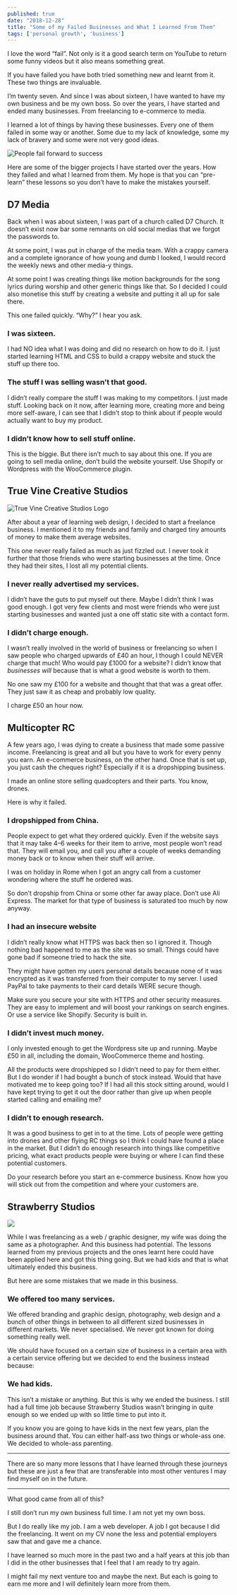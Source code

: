 ```yaml
---
published: true
date: "2018-12-28"
title: "Some of my Failed Businesses and What I Learned From Them"
tags: ['personal growth', 'business']
---
```


I love the word “fail”. Not only is it a good search term on YouTube to return some funny videos but it also means something great.

If you have failed you have both tried something new and learnt from it. These two things are invaluable.

I’m twenty seven. And since I was about sixteen, I have wanted to have my own business and be my own boss. So over the years, I have started and ended many businesses. From freelancing to e-commerce to media.

I learned a lot of things by having these businesses. Every one of them failed in some way or another. Some due to my lack of knowledge, some my lack of bravery and some were not very good ideas.

![People fail forward to success](fail-sign.jpeg)

Here are some of the bigger projects I have started over the years. How they failed and what I learned from them. My hope is that you can “pre-learn” these lessons so you don’t have to make the mistakes yourself.

## D7 Media

Back when I was about sixteen, I was part of a church called D7 Church. It doesn’t exist now bar some remnants on old social medias that we forgot the passwords to.

At some point, I was put in charge of the media team. With a crappy camera and a complete ignorance of how young and dumb I looked, I would record the weekly news and other media-y things.

At some point I was creating things like motion backgrounds for the song lyrics during worship and other generic things like that. So I decided I could also monetise this stuff by creating a website and putting it all up for sale there.

This one failed quickly. “Why?” I hear you ask.

### I was sixteen.
I had NO idea what I was doing and did no research on how to do it. I just started learning HTML and CSS to build a crappy website and stuck the stuff up there too.

### The stuff I was selling wasn’t that good.
I didn’t really compare the stuff I was making to my competitors. I just made stuff. Looking back on it now, after learning more, creating more and being more self-aware, I can see that I didn’t stop to think about if people would actually want to buy my product.

### I didn’t know how to sell stuff online.
This is the biggie. But there isn’t much to say about this one. If you are going to sell media online, don’t build the website yourself. Use Shopify or Wordpress with the WooCommerce plugin.

## True Vine Creative Studios

![True Vine Creative Studios Logo](tvcs.png)

After about a year of learning web design, I decided to start a freelance business. I mentioned it to my friends and family and charged tiny amounts of money to make them average websites.

This one never really failed as much as just fizzled out. I never took it further that those friends who were starting businesses at the time. Once they had their sites, I lost all my potential clients.

### I never really advertised my services.
I didn’t have the guts to put myself out there. Maybe I didn’t think I was good enough. I got very few clients and most were friends who were just starting businesses and wanted just a one off static site with a contact form.

### I didn’t charge enough.
I wasn’t really involved in the world of business or freelancing so when I saw people who charged upwards of £40 an hour, I though I could NEVER charge that much! Who would pay £1000 for a website? I didn’t know that *businesses will* because that is what a good website is worth to them.

No one saw my £100 for a website and thought that that was a great offer. They just saw it as cheap and probably low quality.

I charge £50 an hour now.

## Multicopter RC
A few years ago, I was dying to create a business that made some passive income. Freelancing is great and all but you have to work for every penny you earn. An e-commerce business, on the other hand. Once that is set up, you just cash the cheques right? Especially if it is a dropshipping business.

I made an online store selling quadcopters and their parts. You know, drones.

Here is why it failed.

### I dropshipped from China.
People expect to get what they ordered quickly. Even if the website says that it may take 4–6 weeks for their item to arrive, most people won’t read that. They will email you, and call you after a couple of weeks demanding money back or to know when their stuff will arrive.

I was on holiday in Rome when I got an angry call from a customer wondering where the stuff he ordered was.

So don’t dropship from China or some other far away place. Don’t use Ali Express. The market for that type of business is saturated too much by now anyway.

### I had an insecure website
I didn’t really know what HTTPS was back then so I ignored it. Though nothing bad happened to me as the site was so small. Things could have gone bad if someone tried to hack the site.

They might have gotten my users personal details because none of it was encrypted as it was transferred from their computer to my server. I used PayPal to take payments to their card details WERE secure though.

Make sure you secure your site with HTTPS and other security measures. They are easy to implement and will boost your rankings on search engines. Or use a service like Shopify. Security is built in.

### I didn’t invest much money.
I only invested enough to get the Wordpress site up and running. Maybe £50 in all, including the domain, WooCommerce theme and hosting.

All the products were dropshipped so I didn’t need to pay for them either. But I do wonder if I had bought a bunch of stock instead. Would that have motivated me to keep going too? If I had all this stock sitting around, would I have kept trying to get it out the door rather than give up when people started calling and emailing me?

### I didn’t to enough research.
It was a good business to get in to at the time. Lots of people were getting into drones and other flying RC things so I think I could have found a place in the market. But I didn’t do enough research into things like competitive pricing, what exact products people were buying or where I can find these potential customers.

Do your research before you start an e-commerce business. Know how you will stick out from the competition and where your customers are.

## Strawberry Studios

![](strawberry-studios.png)

While I was freelancing as a web / graphic designer, my wife was doing the same as a photographer. And this business had potential. The lessons learned from my previous projects and the ones learnt here could have been applied here and got this thing going. But we had kids and that is what ultimately ended this business.

But here are some mistakes that we made in this business.

### We offered too many services.
We offered branding and graphic design, photography, web design and a bunch of other things in between to all different sized businesses in different markets. We never specialised. We never got known for doing something really well.

We should have focused on a certain size of business in a certain area with a certain service offering but we decided to end the business instead because:

### We had kids.
This isn’t a mistake or anything. But this is why we ended the business. I still had a full time job because Strawberry Studios wasn’t bringing in quite enough so we ended up with so little time to put into it.

If you know you are going to have kids in the next few years, plan the business around that. You can either half-ass two things or whole-ass one. We decided to whole-ass parenting.

---

There are so many more lessons that I have learned through these journeys but these are just a few that are transferable into most other ventures I may find myself on in the future.

---

What good came from all of this?

I still don’t run my own business full time. I am not yet my own boss.

But I do really like my job. I am a web developer. A job I got because I did the freelancing. It went on my CV none the less and potential employers saw that and gave me a chance.

I have learned so much more in the past two and a half years at this job than I did in the other businesses that I feel that I am ready to try again.

I might fail my next venture too and maybe the next. But each is going to earn me more and I will definitely learn more from them.
